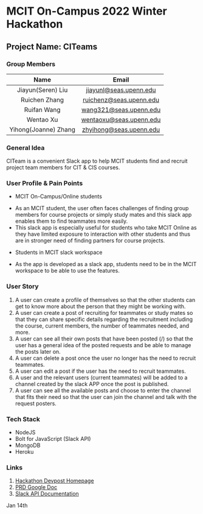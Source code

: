 # MCIT On-Campus 2022 Winter Hackathon

## Project Name: CITeams

### Group Members

| Name | Email |
| :-------------: | :-----------------------------------------------------------: |
| Jiayun(Seren) Liu | jiayunl@seas.upenn.edu |
| Ruichen Zhang | ruichenz@seas.upenn.edu |
| Ruifan Wang | wang321@seas.upenn.edu |
| Wentao Xu | wentaoxu@seas.upenn.edu |
| Yihong(Joanne) Zhang | zhyihong@seas.upenn.edu |

### General Idea

CITeam is a convenient Slack app to help MCIT students find and recruit project team members for CIT & CIS courses.

### User Profile & Pain Points

* MCIT On-Campus/Online students
 - As an MCIT student, the user often faces challenges of finding group members for course projects or simply study mates and this slack app enables them to find teammates more easily.
 - This slack app is especially useful for students who take MCIT Online as they have limited exposure to interaction with other students and thus are in stronger need of finding partners for course projects.

* Students in MCIT slack workspace
 - As the app is developed as a slack app, students need to be in the MCIT workspace to be able to use the features.

### User Story

1. A user can create a profile of themselves so that the other students can get to know more about the person that they might be working with.
2. A user can create a post of recruiting for teammates or study mates so that they can share specific details regarding the recruitment including the course, current members, the number of teammates needed, and more.
3. A user can see all their own posts that have been posted (/) so that the user has a general idea of the posted requests and be able to manage the posts later on.
4. A user can delete a post once the user no longer has the need to recruit teammates.
5. A user can edit a post if the user has the need to recruit teammates.
6. A user and the relevant users (current teammates) will be added to a channel created by the slack APP once the post is published.
7. A user can see all the available posts and choose to enter the channel that fits their need so that the user can join the channel and talk with the request posters. 

### Tech Stack

* NodeJS
* Bolt for JavaScript (Slack API)
* MongoDB
* Heroku

### Links

1. [Hackathon Devpost Homepage](https://mcit-2022-winter-hackathon.devpost.com/)
2. [PRD Google Doc](https://docs.google.com/document/d/1QmjjsY4zd4bcX3Dy_w8sGSnYyfJp9Zwr6nN-WpP9Cso/edit)
3. [Slack API Documentation](https://api.slack.com/start)

Jan 14th